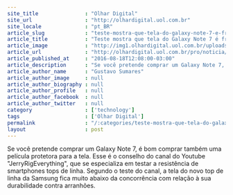 ```yaml
---
site_title               : "Olhar Digital"
site_url                 : "http://olhardigital.uol.com.br"
site_locale              : "pt_BR"
article_slug             : "teste-mostra-que-tela-do-galaxy-note-7-e-fragil"
article_title            : "Teste mostra que tela do Galaxy Note 7 é frágil"
article_image            : "http://img1.olhardigital.uol.com.br/uploads/acervo_imagens/2016/08/20160818124140_660_420.jpg"
article_url              : "http://olhardigital.uol.com.br/pro/noticia/teste-mostra-que-tela-do-galaxy-note-7-e-fragil/61356"
article_published_at     : "2016-08-18T12:08:00-03:00"
article_description      : "Se você pretende comprar um Galaxy Note 7, é bom comprar também uma película protetora para a tela. Esse é o conselho do canal do Youtube 'JerryRigEverything', que se especializa em testar a resistência de smartphones tops de linha. Segundo o teste do canal, a tela do novo top de linha da Samsung fica muito abaixo da concorrência com relação à sua durabilidade contra arranhões."
article_author_name      : "Gustavo Sumares"
article_author_image     : null
article_author_biography : null
article_author_profile   : null
article_author_facebook  : null
article_author_twitter   : null
category                 : ['technology']
tags                     : ['Olhar Digital']
permalink                : "/:categories/teste-mostra-que-tela-do-galaxy-note-7-e-fragil/"
layout                   : post
---
```


Se você pretende comprar um Galaxy Note 7, é bom comprar também uma película protetora para a tela. Esse é o conselho do canal do Youtube "JerryRigEverything", que se especializa em testar a resistência de smartphones tops de linha. Segundo o teste do canal, a tela do novo top de linha da Samsung fica muito abaixo da concorrência com relação à sua durabilidade contra arranhões.
